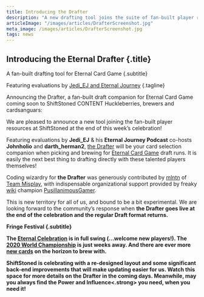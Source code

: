 ```yaml
---
title: Introducing the Drafter
description: "A new drafting tool joins the suite of fan-built player resources for **Eternal Card Game** at **ShiftStoned**. Featuring evaluations by **Jedi_EJ** and **Eternal Journey**."
articleImage: "/images/articles/DrafterScreenshot.jpg"
meta_image: /images/articles/DrafterScreenshot.jpg
tags: news
---
```

## Introducing the Eternal Drafter {.title}

A fan-built drafting tool for Eternal Card Game
{.subtitle}

Featuring evaluations by [Jedi_EJ and Eternal Journey][EJ]
{.tagline}

  [EJ]: /drafter/EternalJourney/


  Announcing the Drafter, a fan-built draft companion for Eternal Card Game coming soon to ShiftStoned
  CONTENT
  Huckleberries, brewers and cardsanguars:

  We are pleased to announce a new tool joining the fan-built player resources at ShiftStoned at the end of this week’s celebration!

  Featuring evaluations by <strong>Jedi_EJ</strong> & his <strong>Eternal Journey Podcast</strong> co-hosts <strong>Johnholio</strong> and <strong>darth_herman2</strong>, <a href="https://www.shiftstoned.com/drafter/" target="_blank">the Drafter</a> will be your card selection companion when picking and brewing for <a href="https://www.direwolfdigital.com/eternal/" target="_blank">Eternal Card Game</a> draft runs. It is easily the next best thing to drafting directly with these talented players themselves!

  Coding wizardry for <strong>the Drafter</strong> was generously contributed by <a href="https://twitter.com/jaredmellentine" target="_blank">mlntn</a> of <a href="https://themisplay.com/" target="_blank">Team Misplay</a>, with indispensable organizational support provided by freaky <a href="https://eternalcardgame.fandom.com/wiki/Eternal_Card_Game_Wiki" target="_blank">wiki</a> champion <a href="https://www.reddit.com/user/PusillanimousGamer/" target="_blank">PusillanimousGamer</a>.

  This is new territory for all of us, and bound to be a bit experimental. We are looking forward to the community’s response when <strong>the Drafter<strong> goes live at the end of the celebration and the regular Draft format returns.

  Fringe Festival
  {.subtitle}

  The <a href="https://www.direwolfdigital.com/news/eternal-celebration/" target="_blank">Eternal Celebration</a> is in full swing (...welcome new players!). The <a href="https://www.direwolfdigital.com/news/play-for-50000-in-the-eternal-world-championship/" target="_blank">2020 World Championship</a> is just weeks away. And there are ever more <a href="https://www.direwolfdigital.com/news/bastion-rising/" target="_blank">new cards</a> on the horizon to brew with.

  <strong>ShiftStoned</strong> is celebrating with a re-designed layout and some significant back-end improvements that will make updating easier for us. Watch this space for more details on <strong>the Drafter</strong> in the coming days. Meanwhile, may you always find the <strong>Power</strong> and <strong>Influence<.strong> you need, when you need it!
